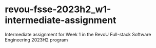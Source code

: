 # revou-fsse-2023h2_w1-intermediate-assignment
Intermediate assignment for Week 1 in the RevoU Full-stack Software Engineering 2023H2 program
